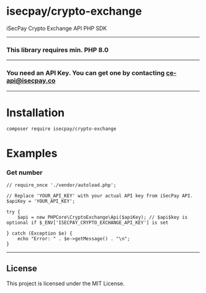 # isecpay/crypto-exchange
iSecPay Crypto Exchange API PHP SDK

---

### This library requires min. PHP 8.0

---

### You need an API Key. You can get one by contacting [ce-api@isecpay.co](mailto:ce-api@isecpay.co)

---

# Installation

``
composer require isecpay/crypto-exchange
``

# Examples
### Get number

```
// require_once './vendor/autoload.php';

// Replace 'YOUR_API_KEY' with your actual API key from iSecPay API.
$apiKey = 'YOUR_API_KEY';

try {
	$api = new PHPCore\CryptoExchange\Api($apiKey); // $api$key is optional if $_ENV['ISECPAY_CRYPTO_EXCHANGE_API_KEY'] is set

} catch (Exception $e) {
	echo "Error: " . $e->getMessage() . "\n";
}
```

---

## License
This project is licensed under the MIT License.
